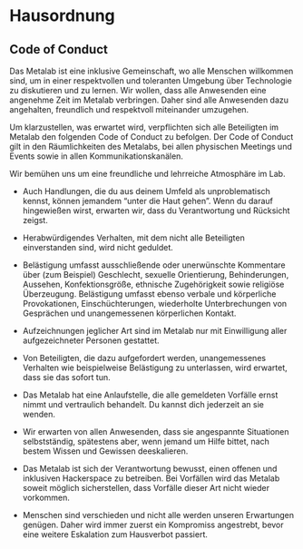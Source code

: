 Hausordnung
===========

Code of Conduct
---------------

Das Metalab ist eine inklusive Gemeinschaft, wo alle Menschen willkommen sind, um in einer respektvollen und toleranten Umgebung über Technologie zu diskutieren und zu lernen. Wir wollen, dass alle Anwesenden eine angenehme  Zeit im Metalab verbringen. Daher sind alle Anwesenden dazu angehalten, freundlich und respektvoll miteinander umzugehen.

Um klarzustellen, was erwartet wird, verpflichten sich alle Beteiligten im Metalab den folgenden Code of Conduct zu befolgen. Der Code of Conduct gilt in den Räumlichkeiten des Metalabs, bei allen physischen Meetings und Events sowie in allen Kommunikationskanälen.

Wir bemühen uns um eine freundliche und lehrreiche Atmosphäre im Lab.

* Auch Handlungen, die du aus deinem Umfeld als unproblematisch kennst, können jemandem “unter die Haut gehen”. Wenn du darauf hingewießen wirst, erwarten wir, dass du Verantwortung und Rücksicht zeigst.

* Herabwürdigendes Verhalten, mit dem nicht alle Beteiligten einverstanden sind, wird nicht geduldet.

* Belästigung umfasst ausschließende oder unerwünschte Kommentare über (zum Beispiel) Geschlecht, sexuelle Orientierung, Behinderungen, Aussehen, Konfektionsgröße, ethnische Zugehörigkeit sowie religiöse Überzeugung. Belästigung umfasst ebenso verbale und körperliche Provokationen, Einschüchterungen, wiederholte Unterbrechungen von Gesprächen und unangemessenen körperlichen Kontakt.

* Aufzeichnungen jeglicher Art sind im Metalab nur mit Einwilligung aller aufgezeichneter Personen gestattet.

* Von Beteiligten, die dazu aufgefordert werden, unangemessenes Verhalten wie beispielweise Belästigung zu unterlassen, wird erwartet, dass sie das sofort tun.

* Das Metalab hat eine Anlaufstelle, die alle gemeldeten Vorfälle ernst nimmt und vertraulich behandelt. Du kannst dich jederzeit an sie wenden.

* Wir erwarten von allen Anwesenden, dass sie angespannte Situationen selbstständig, spätestens aber, wenn jemand um Hilfe bittet, nach bestem Wissen und Gewissen deeskalieren.

* Das Metalab ist sich der Verantwortung bewusst, einen offenen und inklusiven Hackerspace zu betreiben. Bei Vorfällen wird das Metalab soweit möglich sicherstellen, dass Vorfälle dieser Art nicht wieder vorkommen.

* Menschen sind verschieden und nicht alle werden unseren Erwartungen genügen. Daher wird immer zuerst ein Kompromiss angestrebt, bevor eine weitere Eskalation zum Hausverbot passiert.